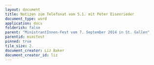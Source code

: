```yaml
---
layout: document
title: Notizen zum Telefonat vom 5.1. mit Peter Eisenrieder
document_type: word
application: docs
folderish: false
parent: "MinistrantInnen-Fest vom 7. September 2014 in St. Gallen"
parentid: minifest
pinned: true
tile_size: 2.
document_creator: Liz Baker
document_creator_id: liz
---
```

